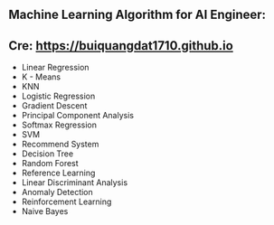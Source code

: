 ## Machine Learning Algorithm for AI Engineer:
## Cre: https://buiquangdat1710.github.io

- Linear Regression
- K - Means
- KNN
- Logistic Regression
- Gradient Descent
- Principal Component Analysis
- Softmax Regression
- SVM
- Recommend System
- Decision Tree
- Random Forest
- Reference Learning
- Linear Discriminant Analysis
- Anomaly Detection
- Reinforcement Learning
- Naive Bayes


